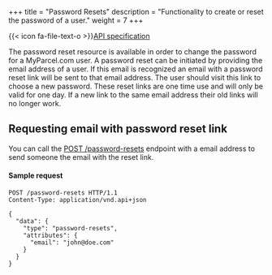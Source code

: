 +++
title = "Password Resets"
description = "Functionality to create or reset the password of a user."
weight = 7
+++

{{< icon fa-file-text-o >}}[API specification](https://docs.myparcel.com/api-specification#/PasswordResets)

The password reset resource is available in order to change the password for a MyParcel.com user. A password reset can be initiated by providing the email address of a user. If this email is recognized an email with a password reset link will be sent to that email address. The user should visit this link to choose a new password. These reset links are one time use and will only be valid for one day. If a new link to the same email address their old links will no longer work.

## Requesting email with password reset link
You can call the [POST /password-resets](https://docs.myparcel.com/api-specification#/PasswordResets/post_password_resets) endpoint with a email address to send someone the email with the reset link.

#### Sample request
```http
POST /password-resets HTTP/1.1
Content-Type: application/vnd.api+json

{
  "data": {
    "type": "password-resets",
    "attributes": {
      "email": "john@doe.com"
    }
  }
}
```

